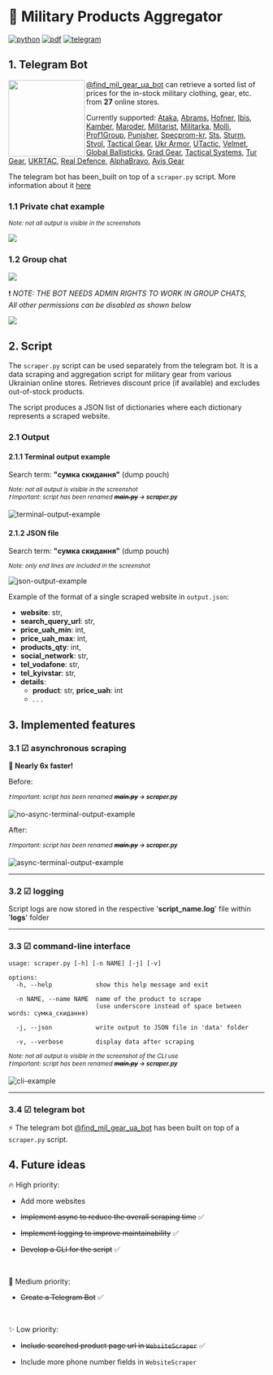 # 🛒 Military Products Aggregator

[![python](https://img.shields.io/badge/Python-3.12.0-FFD43B)](https://www.python.org/downloads/release/python-3120/)
[![pdf](https://img.shields.io/badge/PDF-stores_scraping_information-f0463c)](data/mil-gear-stores-scraping.pdf)
[![telegram](https://img.shields.io/badge/Telegram_Bot-Find_Military_Gear_UA-229ED9)](https://web.telegram.org/k/#@find_mil_gear_ua_bot)

## 1. Telegram Bot

<img src="data/telegram-bot/telegram-bot-qr.jpg" width="150" align="left" margin="20px">

[@find_mil_gear_ua_bot](https://web.telegram.org/k/#@find_mil_gear_ua_bot) can retrieve a sorted list of prices for the in-stock military clothing, gear, etc. from __27__ online stores.

Currently supported:
[Ataka](https://attack.kiev.ua), [Abrams](https://abrams.com.ua), [Hofner](https://hofner.com.ua), [Ibis](https://ibis.net.ua),
[Kamber](https://kamber.com.ua), [Maroder](https://maroder.com.ua), [Militarist](https://militarist.ua),
[Militarka](https://militarka.com.ua), [Molli](https://molliua.com), [Prof1Group](https://prof1group.ua), [Punisher](https://punisher.com.ua),
[Specprom-kr](https://specprom-kr.com.ua), [Sts](https://sts-gear.com), [Sturm](https://sturm.com.ua), [Stvol](https://stvol.ua),
[Tactical Gear](https://tacticalgear.ua), [Ukr Armor](https://ukrarmor.com.ua), [UTactic](https://utactic.com), [Velmet](https://velmet.ua),
[Global Ballisticks](https://globalballistics.com.ua), [Grad Gear](https://gradgear.com.ua), [Tactical Systems](https://tactical-systems.com.ua),
[Tur Gear](https://turgear.com.ua/), [UKRTAC](https://ukrtac.com/en/), [Real Defence](https://real-def.com), [AlphaBravo](https://alphabravo.com.ua),
[Avis Gear](https://avisgear.com)

The telegram bot has been_built on top of a `scraper.py` script. More information about it [here](#2-script)
<br clear="left">

### 1.1 Private chat example

<sub>_Note: not all output is visible in the screenshots_</sub>

<img src="data/telegram-bot/telegram-bot-showcase.jpg" align="left"><br clear="left">

### 1.2 Group chat

<img src="data/telegram-bot/telegram-bot-group-1.png" align="left"><br clear="left">

❗ _NOTE: THE BOT NEEDS ADMIN RIGHTS TO WORK IN GROUP CHATS,<br>All other permissions can be disabled as shown below_

<img src="data/telegram-bot/telegram-bot-group-2.png" width>

## 2. Script

The `scraper.py` script can be used separately from the telegram bot. It is a data scraping and aggregation script for military gear from various Ukrainian online stores. Retrieves discount price (if available) and excludes out-of-stock products.

The script produces a JSON list of dictionaries where each dictionary represents a scraped website.

### 2.1 Output

#### 2.1.1 Terminal output example

Search term: __"сумка скидання"__ (dump pouch)

<sub>_Note: not all output is visible in the screenshot_</sub><br>
<sub>_❗ Important: script has been renamed __~~main.py~~ → scraper.py___</sub>

![terminal-output-example](data/mil-products-scraper-cli-example.png)

#### 2.1.2 JSON file

Search term: __"сумка скидання"__ (dump pouch)

<sub>_Note: only end lines are included in the screenshot_</sub>

![json-output-example](data/mil-products-scraper-json-example.png)

Example of the format of a single scraped website in `output.json`:

- __website__: str,
- __search_query_url__: str,
- __price_uah_min__: int,
- __price_uah_max__: int,
- __products_qty__: int,
- __social_network__: str,
- __tel_vodafone__: str,
- __tel_kyivstar__: str,
- __details__:
  - __product__: str, __price_uah__: int
  - . . .

## 3. Implemented features

### 3.1 ☑ __asynchronous scraping__

__🚀 Nearly 6x faster!__

Before:

<sub>_❗ Important: script has been renamed __~~main.py~~ → scraper.py___</sub>

![no-async-terminal-output-example](data/time-no-async.png)

After:

<sub>_❗ Important: script has been renamed __~~main.py~~ → scraper.py___</sub>

![async-terminal-output-example](data/time-async.png)

***

### 3.2 ☑ __logging__

Script logs are now stored in the respective '__script_name.log__' file within '__logs__' folder

***

### 3.3 ☑ __command-line interface__

    usage: scraper.py [-h] [-n NAME] [-j] [-v]

    options:
      -h, --help            show this help message and exit
      
      -n NAME, --name NAME  name of the product to scrape
                            (use underscore instead of space between words: сумка_скидання)
      
      -j, --json            write output to JSON file in 'data' folder
      
      -v, --verbose         display data after scraping

<sub>_Note: not all output is visible in the screenshot of the CLI use_</sub><br>
<sub>_❗ Important: script has been renamed __~~main.py~~ → scraper.py___</sub>

![cli-example](data/mil-products-scraper-cli-interface-example.png)

***

### 3.4 ☑ __telegram bot__

⚡ The telegram bot [@find_mil_gear_ua_bot](https://web.telegram.org/k/#@find_mil_gear_ua_bot) has been built on top of a `scraper.py` script.

## 4. Future ideas

🔥 High priority:

- Add more websites

- ~~Implement async to reduce the overall scraping time~~ ✅

- ~~Implement logging to improve maintainability~~ ✅

- ~~Develop a CLI for the script~~ ✅

<br>

🌟 Medium priority:

- ~~Create a Telegram Bot~~ ✅

<br>

✨ Low priority:

- ~~Include searched product page url in `WebsiteScraper`~~ ✅

- Include more phone number fields in `WebsiteScraper`
